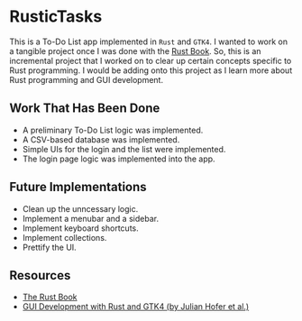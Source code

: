 # RusticTasks

This is a To-Do List app implemented in `Rust` and `GTK4`. I wanted to work on a tangible project once I was done with the [Rust Book](https://doc.rust-lang.org/stable/book/). So, this is an incremental project that I worked on to clear up certain concepts specific to Rust programming. I would be adding onto this project as I learn more about Rust programming and GUI development.

## Work That Has Been Done

- A preliminary To-Do List logic was implemented.
- A CSV-based database was implemented.
- Simple UIs for the login and the list were implemented.
- The login page logic was implemented into the app.

## Future Implementations

- Clean up the unncessary logic.
- Implement a menubar and a sidebar.
- Implement keyboard shortcuts.
- Implement collections.
- Prettify the UI.

## Resources

- [The Rust Book](https://doc.rust-lang.org/stable/book/)
- [GUI Development with Rust and GTK4 (by Julian Hofer et al.)](https://gtk-rs.org/gtk4-rs/stable/latest/book/introduction.html)
